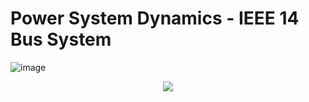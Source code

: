 # Power System Dynamics - IEEE 14 Bus System
![image](https://github.com/atick-faisal/Power-System-Dynamics-Project/assets/38709932/32f84126-56df-46dc-b34b-1622108c1876)

<p align="center"><a href="https://github.com/atick-faisal/Power-System-Dynamics-Project/blob/main/LICENSE"><img src="https://img.shields.io/static/v1.svg?style=for-the-badge&label=License&message=MIT&logoColor=d9e0ee&colorA=363a4f&colorB=b7bdf8"/></a></p>
